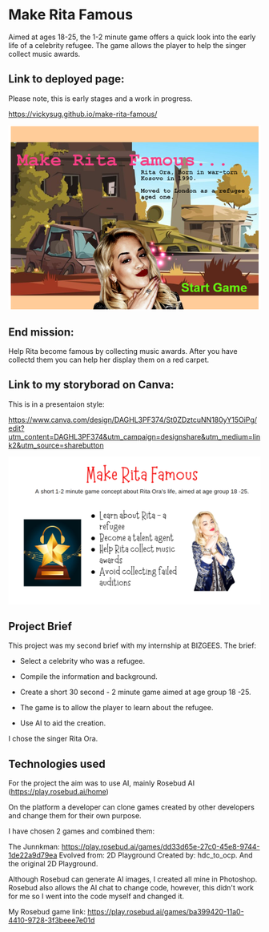 # Make Rita Famous
Aimed at ages 18-25, the 1-2 minute game offers a quick look into the early life of a celebrity refugee. The game allows the player to help the singer collect music awards.

## Link to deployed page: 

Please note, this is early stages and a work in progress. 

https://vickysug.github.io/make-rita-famous/

![alt text](images/start.scrn.shot.png)

## End mission:
Help Rita become famous by collecting music awards. After you have collectd them you can help her display them on a red carpet.

## Link to my storyborad on Canva: 

This is in a presentaion style:

https://www.canva.com/design/DAGHL3PF374/St0ZDztcuNN180yY15OiPg/edit?utm_content=DAGHL3PF374&utm_campaign=designshare&utm_medium=link2&utm_source=sharebutton

![alt text](images/canva.png)

## Project Brief

This project was my second brief with my internship at BIZGEES. The brief:

* Select a celebrity who was a refugee.

* Compile the information and background.

* Create a short 30 second - 2 minute game aimed at age group 18 -25.

* The game is to allow the player to learn about the refugee.

* Use AI to aid the creation.

I chose the singer Rita Ora.

## Technologies used

For the project the aim was to use AI, mainly Rosebud AI (https://play.rosebud.ai/home)

On the platform a developer can clone games created by other developers and change them for their own purpose. 

I have chosen 2 games and combined them: 

The Junnkman: https://play.rosebud.ai/games/dd33d65e-27c0-45e8-9744-1de22a9d79ea Evolved from: 2D Playground 
Created by: hdc_to_ocp.  And the original 2D Playground.



Although Rosebud can generate AI images, I created all mine in Photoshop. 
Rosebud also allows the AI chat to change code, however, this didn't work for me so I went into the code myself and changed it. 

My Rosebud game link: https://play.rosebud.ai/games/ba399420-11a0-4410-9728-3f3beee7e01d

